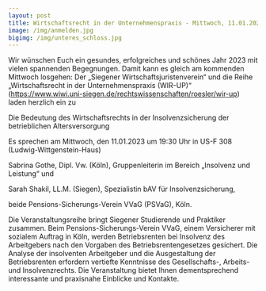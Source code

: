 ```yaml
---
layout: post
title: Wirtschaftsrecht in der Unternehmenspraxis - Mittwoch, 11.01.2023, 19:30 Uhr, US-F 308
image: /img/anmelden.jpg
bigimg: /img/unteres_schloss.jpg
---
```


Wir wünschen Euch ein gesundes, erfolgreiches und schönes Jahr 2023 mit vielen spannenden Begegnungen. Damit kann es gleich am kommenden Mittwoch losgehen: Der „Siegener Wirtschaftsjuristenverein“ und die Reihe „Wirtschaftsrecht in der Unternehmenspraxis (WIR-UP)“ (https://www.wiwi.uni-siegen.de/rechtswissenschaften/roesler/wir-up) laden herzlich ein zu


Die Bedeutung des Wirtschaftsrechts in der Insolvenzsicherung der betrieblichen Altersversorgung


Es sprechen am Mittwoch, den 11.01.2023 um 19:30 Uhr in US-F 308 (Ludwig-Wittgenstein-Haus)

Sabrina Gothe, Dipl. Vw. (Köln), Gruppenleiterin im Bereich „Insolvenz und Leistung“ und

Sarah Shakil, LL.M. (Siegen), Spezialistin bAV für Insolvenzsicherung,

beide Pensions-Sicherungs-Verein VVaG (PSVaG), Köln.


Die Veranstaltungsreihe bringt Siegener Studierende und Praktiker zusammen. 
Beim Pensions-Sicherungs-Verein VVaG, einem Versicherer mit sozialem Auftrag in Köln, werden Betriebsrenten bei Insolvenz des Arbeitgebers nach den Vorgaben des Betriebsrentengesetzes gesichert. Die Analyse der insolventen Arbeitgeber und die Ausgestaltung der Betriebsrenten erfordern vertiefte Kenntnisse des Gesellschafts-, Arbeits- und Insolvenzrechts. Die Veranstaltung bietet Ihnen dementsprechend interessante und praxisnahe Einblicke und Kontakte.

